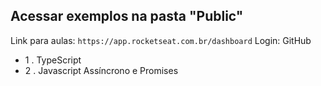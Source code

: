 ## Acessar exemplos na pasta "Public"

Link para aulas: `https://app.rocketseat.com.br/dashboard`
Login: GitHub

- 1 . TypeScript
- 2 . Javascript Assíncrono e Promises